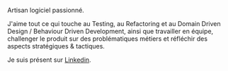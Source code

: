 Artisan logiciel passionné. 

J'aime tout ce qui touche au Testing, au Refactoring et au Domain Driven Design / Behaviour Driven Development, ainsi que travailler en équipe, challenger le produit sur des problématiques métiers et réfléchir des aspects stratégiques & tactiques.

Je suis présent sur [Linkedin](https://www.linkedin.com/in/michael-coulleret/).
